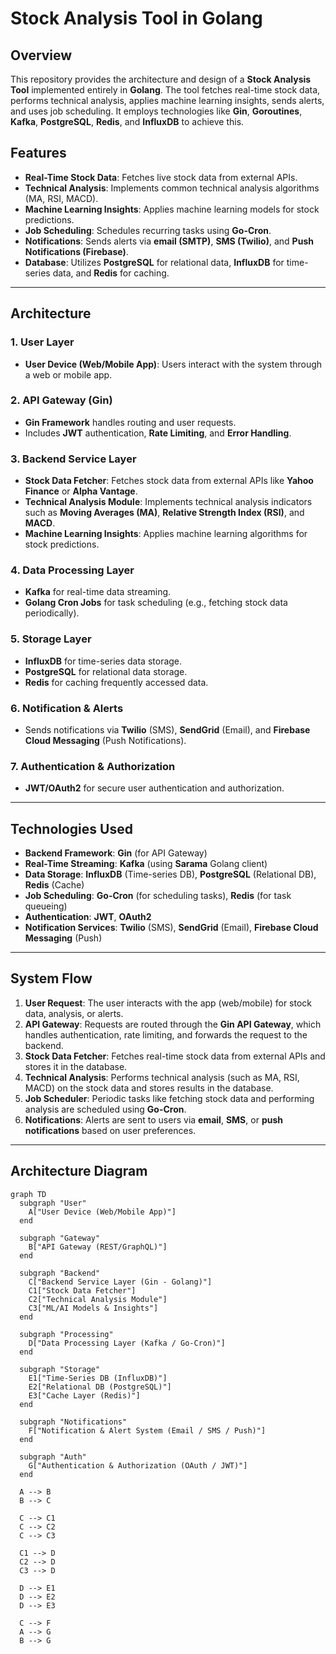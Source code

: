 # Stock Analysis Tool in Golang

## Overview

This repository provides the architecture and design of a **Stock Analysis Tool** implemented entirely in **Golang**. The tool fetches real-time stock data, performs technical analysis, applies machine learning insights, sends alerts, and uses job scheduling. It employs technologies like **Gin**, **Goroutines**, **Kafka**, **PostgreSQL**, **Redis**, and **InfluxDB** to achieve this.

## Features

- **Real-Time Stock Data**: Fetches live stock data from external APIs.
- **Technical Analysis**: Implements common technical analysis algorithms (MA, RSI, MACD).
- **Machine Learning Insights**: Applies machine learning models for stock predictions.
- **Job Scheduling**: Schedules recurring tasks using **Go-Cron**.
- **Notifications**: Sends alerts via **email (SMTP)**, **SMS (Twilio)**, and **Push Notifications (Firebase)**.
- **Database**: Utilizes **PostgreSQL** for relational data, **InfluxDB** for time-series data, and **Redis** for caching.

---

## Architecture

### 1. **User Layer**
   - **User Device (Web/Mobile App)**: Users interact with the system through a web or mobile app.
  
### 2. **API Gateway (Gin)**
   - **Gin Framework** handles routing and user requests.
   - Includes **JWT** authentication, **Rate Limiting**, and **Error Handling**.

### 3. **Backend Service Layer**
   - **Stock Data Fetcher**: Fetches stock data from external APIs like **Yahoo Finance** or **Alpha Vantage**.
   - **Technical Analysis Module**: Implements technical analysis indicators such as **Moving Averages (MA)**, **Relative Strength Index (RSI)**, and **MACD**.
   - **Machine Learning Insights**: Applies machine learning algorithms for stock predictions.

### 4. **Data Processing Layer**
   - **Kafka** for real-time data streaming.
   - **Golang Cron Jobs** for task scheduling (e.g., fetching stock data periodically).

### 5. **Storage Layer**
   - **InfluxDB** for time-series data storage.
   - **PostgreSQL** for relational data storage.
   - **Redis** for caching frequently accessed data.

### 6. **Notification & Alerts**
   - Sends notifications via **Twilio** (SMS), **SendGrid** (Email), and **Firebase Cloud Messaging** (Push Notifications).

### 7. **Authentication & Authorization**
   - **JWT/OAuth2** for secure user authentication and authorization.

---

## Technologies Used

- **Backend Framework**: **Gin** (for API Gateway)
- **Real-Time Streaming**: **Kafka** (using **Sarama** Golang client)
- **Data Storage**: **InfluxDB** (Time-series DB), **PostgreSQL** (Relational DB), **Redis** (Cache)
- **Job Scheduling**: **Go-Cron** (for scheduling tasks), **Redis** (for task queueing)
- **Authentication**: **JWT**, **OAuth2**
- **Notification Services**: **Twilio** (SMS), **SendGrid** (Email), **Firebase Cloud Messaging** (Push)

---

## System Flow

1. **User Request**: The user interacts with the app (web/mobile) for stock data, analysis, or alerts.
2. **API Gateway**: Requests are routed through the **Gin API Gateway**, which handles authentication, rate limiting, and forwards the request to the backend.
3. **Stock Data Fetcher**: Fetches real-time stock data from external APIs and stores it in the database.
4. **Technical Analysis**: Performs technical analysis (such as MA, RSI, MACD) on the stock data and stores results in the database.
5. **Job Scheduler**: Periodic tasks like fetching stock data and performing analysis are scheduled using **Go-Cron**.
6. **Notifications**: Alerts are sent to users via **email**, **SMS**, or **push notifications** based on user preferences.

---

## Architecture Diagram

```mermaid
graph TD
  subgraph "User"
    A["User Device (Web/Mobile App)"]
  end

  subgraph "Gateway"
    B["API Gateway (REST/GraphQL)"]
  end

  subgraph "Backend"
    C["Backend Service Layer (Gin - Golang)"]
    C1["Stock Data Fetcher"]
    C2["Technical Analysis Module"]
    C3["ML/AI Models & Insights"]
  end

  subgraph "Processing"
    D["Data Processing Layer (Kafka / Go-Cron)"]
  end

  subgraph "Storage"
    E1["Time-Series DB (InfluxDB)"]
    E2["Relational DB (PostgreSQL)"]
    E3["Cache Layer (Redis)"]
  end

  subgraph "Notifications"
    F["Notification & Alert System (Email / SMS / Push)"]
  end

  subgraph "Auth"
    G["Authentication & Authorization (OAuth / JWT)"]
  end

  A --> B
  B --> C

  C --> C1
  C --> C2
  C --> C3

  C1 --> D
  C2 --> D
  C3 --> D

  D --> E1
  D --> E2
  D --> E3

  C --> F
  A --> G
  B --> G
